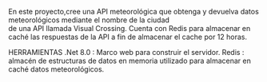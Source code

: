 En este proyecto,cree una API meteorológica que obtenga y devuelva datos  meteorológicos mediante el nombre de la ciudad  
de una API llamada  Visual Crossing.
Cuenta con Redis para almacenar en caché las respuestas de la API a fin de  almacenar el cache por 12 horas.

HERRAMIENTAS 
.Net 8.0 : Marco web para construir el servidor.
Redis : almacén de estructuras de datos en memoria utilizado para almacenar en caché datos meteorológicos.
